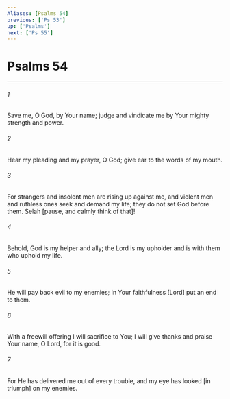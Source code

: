 ```yaml
---
Aliases: [Psalms 54]
previous: ['Ps 53']
up: ['Psalms']
next: ['Ps 55']
---
```

# Psalms 54

***














###### 1 






Save me, O God, by Your name; judge and vindicate me by Your mighty strength and power. 













###### 2 






Hear my pleading and my prayer, O God; give ear to the words of my mouth. 













###### 3 






For strangers and insolent men are rising up against me, and violent men and ruthless ones seek and demand my life; they do not set God before them. Selah [pause, and calmly think of that]! 













###### 4 






Behold, God is my helper and ally; the Lord is my upholder and is with them who uphold my life. 













###### 5 






He will pay back evil to my enemies; in Your faithfulness [Lord] put an end to them. 













###### 6 






With a freewill offering I will sacrifice to You; I will give thanks and praise Your name, O Lord, for it is good. 













###### 7 






For He has delivered me out of every trouble, and my eye has looked [in triumph] on my enemies.

